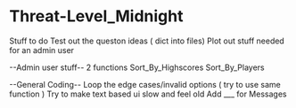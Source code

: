 # Threat-Level_Midnight
Stuff to do 
Test out the queston ideas ( dict into files)
Plot out stuff needed for an admin user 



--Admin user stuff--
2 functions
Sort_By_Highscores
Sort_By_Players

--General Coding--
Loop the edge cases/invalid options ( try to use same function )
Try to make text based ui slow and feel old
Add ___ for Messages